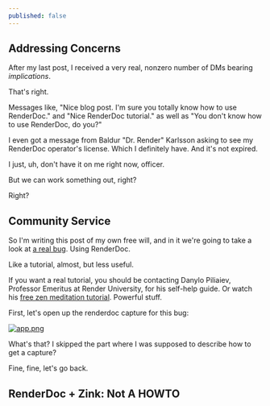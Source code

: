 ```yaml
---
published: false
---
```

## Addressing Concerns

After my last post, I received a very real, nonzero number of DMs bearing *implications*.

That's right.

Messages like, "Nice blog post. I'm sure you totally know how to use RenderDoc." and "Nice RenderDoc tutorial." as well as "You don't know how to use RenderDoc, do you?"

I even got a message from Baldur "Dr. Render" Karlsson asking to see my RenderDoc operator's license. Which I definitely have. And it's not expired.

I just, uh, don't have it on me right now, officer.

But we can work something out, right?

Right?

## Community Service

So I'm writing this post of my own free will, and in it we're going to take a look at [a real bug](https://gitlab.freedesktop.org/mesa/mesa/-/issues/6240). Using RenderDoc.

Like a tutorial, almost, but less useful.

If you want a real tutorial, you should be contacting Danylo Piliaiev, Professor Emeritus at Render University, for his self-help guide. Or watch his [free zen meditation tutorial](https://www.youtube.com/watch?v=T2JQq1cxB1o&hd=1). Powerful stuff.

First, let's open up the renderdoc capture for this bug:

[![app.png]({{site.url}}/assets/renderdoc/app.png)]({{site.url}}/assets/renderdoc/app.png)

What's that? I skipped the part where I was supposed to describe how to get a capture?

Fine, fine, let's go back.

## RenderDoc + Zink: Not A HOWTO
